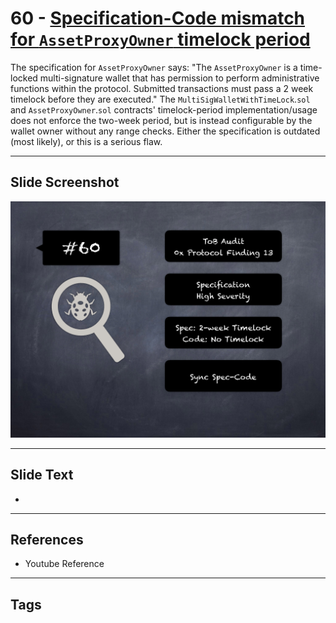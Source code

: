 
# 60 - [Specification-Code mismatch for `AssetProxyOwner` timelock period](./Specification-Code%20mismatch%20for%20`AssetProxyOwner`%20timelock%20period.md)

 The specification for `AssetProxyOwner` says: "The `AssetProxyOwner` is a time-locked multi-signature wallet that has permission to perform administrative functions within the protocol. Submitted transactions must pass a 2 week timelock before they are executed." The `MultiSigWalletWithTimeLock`.`sol` and `AssetProxyOwner`.`sol` contracts' timelock-period implementation/usage does not enforce the two-week period, but is instead configurable by the wallet owner without any range checks. Either the specification is outdated (most likely), or this is a serious flaw.


___
## Slide Screenshot
![060.png](../../images/7.%20Audit%20Findings%20101/060.png)
___
## Slide Text
- 
___
## References
- Youtube Reference
___
## Tags
